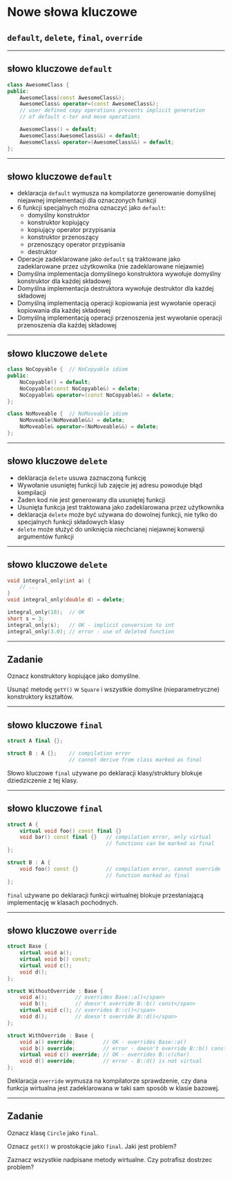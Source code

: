 <!-- .slide: data-background="#111111" -->
# Nowe słowa kluczowe

## `default`, `delete`, `final`, `override`

___

## słowo kluczowe `default`

```cpp
class AwesomeClass {
public:
    AwesomeClass(const AwesomeClass&);
    AwesomeClass& operator=(const AwesomeClass&);
    // user defined copy operations prevents implicit generation
    // of default c-tor and move operations

    AwesomeClass() = default;
    AwesomeClass(AwesomeClass&&) = default;
    AwesomeClass& operator=(AwesomeClass&&) = default;
};
```

___
<!-- .slide: style="font-size: 0.9em" -->

## słowo kluczowe `default`

* <!-- .element: class="fragment fade-in" --> deklaracja <code>default</code> wymusza na kompilatorze generowanie domyślnej niejawnej implementacji dla oznaczonych funkcji
* <!-- .element: class="fragment fade-in" --> 6 funkcji specjalnych można oznaczyć jako <code>default</code>:
  * domyślny konstruktor
  * konstruktor kopiujący
  * kopiujący operator przypisania
  * konstruktor przenoszący
  * przenoszący operator przypisania
  * destruktor
* <!-- .element: class="fragment fade-in" --> Operacje zadeklarowane jako <code>default</code> są traktowane jako zadeklarowane przez użytkownika (nie zadeklarowane niejawnie)
* <!-- .element: class="fragment fade-in" --> Domyślna implementacja domyślnego konstruktora wywołuje domyślny konstruktor dla każdej składowej
* <!-- .element: class="fragment fade-in" --> Domyślna implementacja destruktora wywołuje destruktor dla każdej składowej
* <!-- .element: class="fragment fade-in" --> Domyślną implementacją operacji kopiowania jest wywołanie operacji kopiowania dla każdej składowej
* <!-- .element: class="fragment fade-in" --> Domyślną implementacją operacji przenoszenia jest wywołanie operacji przenoszenia dla każdej składowej

___

## słowo kluczowe `delete`

```cpp
class NoCopyable {  // NoCopyable idiom
public:
    NoCopyable() = default;
    NoCopyable(const NoCopyable&) = delete;
    NoCopyable& operator=(const NoCopyable&) = delete;
};

class NoMoveable {  // NoMoveable idiom
    NoMoveable(NoMoveable&&) = delete;
    NoMoveable& operator=(NoMoveable&&) = delete;
};
```

___

## słowo kluczowe `delete`

* <!-- .element: class="fragment fade-in" --> deklaracja <code>delete</code> usuwa zaznaczoną funkcję
* <!-- .element: class="fragment fade-in" --> Wywołanie usuniętej funkcji lub zajęcie jej adresu powoduje błąd kompilacji
* <!-- .element: class="fragment fade-in" --> Żaden kod nie jest generowany dla usuniętej funkcji
* <!-- .element: class="fragment fade-in" --> Usunięta funkcja jest traktowana jako zadeklarowana przez użytkownika
* <!-- .element: class="fragment fade-in" --> deklaracja <code>delete</code> może być używana do dowolnej funkcji, nie tylko do specjalnych funkcji składowych klasy
* <!-- .element: class="fragment fade-in" --> <code>delete</code> może służyć do uniknięcia niechcianej niejawnej konwersji argumentów funkcji

___

## słowo kluczowe `delete`

```cpp
void integral_only(int a) {
    // ...
}
void integral_only(double d) = delete;

integral_only(10);  // OK
short s = 3;
integral_only(s);   // OK - implicit conversion to int
integral_only(3.0); // error - use of deleted function
```

___

## Zadanie

Oznacz konstruktory kopiujące jako domyślne.

Usunąć metodę `getY()` w `Square` i wszystkie domyślne (nieparametryczne) konstruktory kształtów.

___

## słowo kluczowe `final`

```cpp
struct A final {};

struct B : A {};    // compilation error
                    // cannot derive from class marked as final
```

Słowo kluczowe `final` używane po deklaracji klasy/struktury blokuje dziedziczenie z tej klasy.
<!-- .element: class="fragment fade-in" -->

___

## słowo kluczowe `final`

```cpp
struct A {
    virtual void foo() const final {}
    void bar() const final {}   // compilation error, only virtual
                                // functions can be marked as final
};

struct B : A {
    void foo() const {}         // compilation error, cannot override
                                // function marked as final
};
```

`final` używane po deklaracji funkcji wirtualnej blokuje przesłaniającą implementację w klasach pochodnych.
<!-- .element: class="fragment fade-in" -->

___
<!-- .slide: style="font-size: 0.8em" -->

## słowo kluczowe `override`

```cpp
struct Base {
    virtual void a();
    virtual void b() const;
    virtual void c();
    void d();
};
```

```cpp
struct WithoutOverride : Base {
    void a();         // overrides Base::a()</span>
    void b();         // doesn't override B::b() const</span>
    virtual void c(); // overrides B::c()</span>
    void d();         // doesn't override B::d()</span>
};
```
<!-- .element: class="fragment fade-in" -->

```cpp
struct WithOverride : Base {
    void a() override;         // OK - overrides Base::a()
    void b() override;         // error - doesn't override B::b() const
    virtual void c() override; // OK - overrides B::c(char)
    void d() override;         // error - B::d() is not virtual
};
```
<!-- .element: class="fragment fade-in" -->

Deklaracja <code>override</code> wymusza na kompilatorze sprawdzenie, czy dana funkcja wirtualna jest zadeklarowana w taki sam sposób w klasie bazowej.
<!-- .element: class="fragment fade-in" -->

___

## Zadanie

Oznacz klasę `Circle` jako `final`.

Oznacz `getX()` w prostokącie jako `final`. Jaki jest problem?

Zaznacz wszystkie nadpisane metody wirtualne. Czy potrafisz dostrzec problem?
